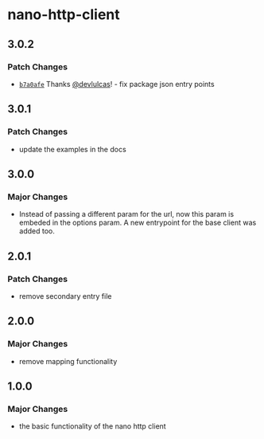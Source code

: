 # nano-http-client

## 3.0.2

### Patch Changes

- [`b7a0afe`](https://github.com/devlulcas/nano-http-client/commit/b7a0afe368a55e149cb6741c805b6d8a2e7b848e) Thanks [@devlulcas](https://github.com/devlulcas)! - fix package json entry points

## 3.0.1

### Patch Changes

- update the examples in the docs

## 3.0.0

### Major Changes

- Instead of passing a different param for the url, now this param is embeded in the options param. A new entrypoint for the base client was added too.

## 2.0.1

### Patch Changes

- remove secondary entry file

## 2.0.0

### Major Changes

- remove mapping functionality

## 1.0.0

### Major Changes

- the basic functionality of the nano http client
